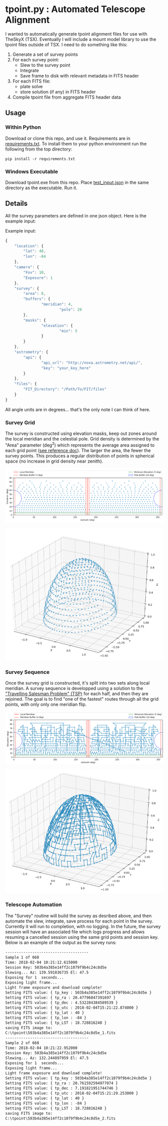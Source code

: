 # tpoint.py : Automated Telescope Alignment

I wanted to automatically generate tpoint alignment files for use with TheSkyX (TSX).  Eventually I will include a mount model library to use the tpoint files outside of TSX.  I need to do something like this:

1. Generate a set of survey points
2. For each survey point:
	* Slew to the survey point
	* Integrate
	* Save frame to disk with relevant metadata in FITS header
3. For each FITS file:
	* plate solve
	* store solution (if any) in FITS header
4. Compile tpoint file from aggregate FITS header data 

## Usage

### Within Python

Download or clone this repo, and use it.  Requirements are in [requirements.txt](requirements.txt).  To install them to your python environment run the following from the top directory:

```
pip install -r requirements.txt
```

### Windows Executable

Download tpoint.exe from this repo.  Place [test_input.json](test_input.json) in the same directory as the executable.  Run it.

## Details

All the survey parameters are defined in one json object.  Here is the example input:

Example input:
```javascript
{
    "location": {
        "lat": 40,
        "lon": -84
    },
    "camera": {
        "Fov": 10,
        "Exposure": 1
    },
    "survey": {
        "area": 8,
        "buffers": {
                "meridian": 4,
                        "pole": 20
        },
        "masks": {
                "elevation": {
                        "min": 5
                }
        }
    },
    "astrometry": {
        "api": {
                "api_url": "http://nova.astrometry.net/api/",
                "key": "your_key_here"
        }
    },
    "files": {
        "FIT_Directory": "/Path/To/FIT/files"
    }
}
```

All angle units are in degrees... that's the only note I can think of here.

### Survey Grid

The survey is constructed using elevation masks, keep out zones around the local meridian and the celestial pole.  Grid density is determined by the "Area" parameter (deg<sup>2</sup>) which represents the average area assigned to each grid point ([see reference doc](reference/sphere_equi.pdf)).  The larger the area, the fewer the survey points.  This produces a regular distribution of points in spherical space (no increase in grid density near zenith).

![alt text](docs/images/survey_2D.png "2D Survey Grid")

![alt text](docs/images/survey_3D.png "3D Survey Grid")

### Survey Sequence

Once the survey grid is constructed, it's split into two sets along local meridian.  A survey sequence is developped using a solution to the ["Travelling Salesman Problem" (TSP)](https://en.wikipedia.org/wiki/Travelling_salesman_problem) for each half, and then they are rejoined.  The goal is to find "one of the fastest" routes through all the grid points, with only only one meridian flip.

![alt text](docs/images/tsp_2D.png "2D Path Plot")

![alt text](docs/images/tsp_3D.png "3D Path Plot")


### Telescope Automation

The "Survey" routine will build the survey as desribed above, and then automate the slew, integrate, save process for each point in the survey.  Currently it will run to completion, with no logging.  In the future, the survey session will have an associated file which logs progress and allows resuming a cancelled session using the same grid points and session key.  Below is an example of the output as the survey runs:

```
-------------------------------------
Sample 1 of 668
Time: 2018-02-04 10:21:12.615000
Session Key: 503b4a385e14ff2c1079f9b4c24c8d5e
Slewing... Az: 139.591836735 El: 47.5
Exposing for 1  seconds...
Exposing light frame...
Light frame exposure and download complete!
Setting FITS value: { tp_key : 503b4a385e14ff2c1079f9b4c24c8d5e }
Setting FITS value: { tp_ra : 20.47796847391697 }
Setting FITS value: { tp_dec : 4.532284384589539 }
Setting FITS value: { tp_utc : 2018-02-04T15:21:22.874000 }
Setting FITS value: { tp_lat : 40 }
Setting FITS value: { tp_lon : -84 }
Setting FITS value: { tp_LST : 18.728816248 }
saving FITS image to: C:\tpoint\503b4a385e14ff2c1079f9b4c24c8d5e_1.fits
-------------------------------------
Sample 2 of 668
Time: 2018-02-04 10:21:22.952000
Session Key: 503b4a385e14ff2c1079f9b4c24c8d5e
Slewing... Az: 132.244897959 El: 47.5
Exposing for 1  seconds...
Exposing light frame...
Light frame exposure and download complete!
Setting FITS value: { tp_key : 503b4a385e14ff2c1079f9b4c24c8d5e }
Setting FITS value: { tp_ra : 20.761592594977074 }
Setting FITS value: { tp_dec : 7.191821951744746 }
Setting FITS value: { tp_utc : 2018-02-04T15:21:29.253000 }
Setting FITS value: { tp_lat : 40 }
Setting FITS value: { tp_lon : -84 }
Setting FITS value: { tp_LST : 18.728816248 }
saving FITS image to: C:\tpoint\503b4a385e14ff2c1079f9b4c24c8d5e_2.fits
```